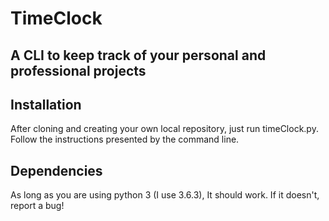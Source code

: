 # TimeClock
## A CLI to keep track of your personal and professional projects


## Installation
After cloning and creating your own local repository, just run
timeClock.py. Follow the instructions presented by the command line.

## Dependencies
As long as you are using python 3 (I use 3.6.3), It should work.
If it doesn't, report a bug!
